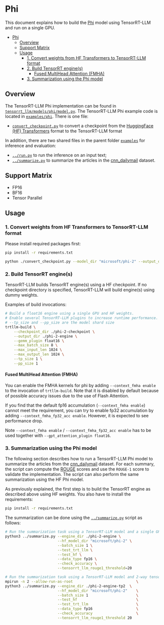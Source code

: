 # Phi

This document explains how to build the [Phi](https://huggingface.co/microsoft/phi-2) model using TensorRT-LLM and run on a single GPU.

- [Phi](#phi)
  - [Overview](#overview)
  - [Support Matrix](#support-matrix)
  - [Usage](#usage)
    - [1. Convert weights from HF Transformers to TensorRT-LLM format](#1-convert-weights-from-hf-transformers-to-tensorrt-llm-format)
    - [2. Build TensorRT engine(s)](#2-build-tensorrt-engines)
      - [Fused MultiHead Attention (FMHA)](#fused-multihead-attention-fmha)
    - [3. Summarization using the Phi model](#3-summarization-using-the-phi-model)

## Overview

The TensorRT-LLM Phi implementation can be found in [`tensorrt_llm/models/phi/model.py`](../../tensorrt_llm/models/phi/model.py). The TensorRT-LLM Phi example code is located in [`examples/phi`](./). There is one file:

* [`convert_checkpoint.py`](./convert_checkpoint.py) to convert a checkpoint from the [HuggingFace (HF) Transformers](https://github.com/huggingface/transformers) format to the TensorRT-LLM format

In addition, there are two shared files in the parent folder [`examples`](../) for inference and evaluation:

* [`../run.py`](../run.py) to run the inference on an input text;
* [`../summarize.py`](../summarize.py) to summarize the articles in the [cnn_dailymail](https://huggingface.co/datasets/cnn_dailymail) dataset.

## Support Matrix
  * FP16
  * BF16
  * Tensor Parallel

## Usage

### 1. Convert weights from HF Transformers to TensorRT-LLM format

Please install required packages first:

```bash
pip install -r requirements.txt
```

```bash
python ./convert_checkpoint.py --model_dir "microsoft/phi-2" --output_dir ./phi-2-checkpoint --dtype float16
```

### 2. Build TensorRT engine(s)

TensorRT-LLM builds TensorRT engine(s) using a HF checkpoint. If no checkpoint directory is specified, TensorRT-LLM will build engine(s) using dummy weights.

Examples of build invocations:

```bash
# Build a float16 engine using a single GPU and HF weights.
# Enable several TensorRT-LLM plugins to increase runtime performance. It also helps with build time.
# --tp_size and --pp_size are the model shard size
trtllm-build \
    --checkpoint_dir ./phi-2-checkpoint \
    --output_dir ./phi-2-engine \
    --gemm_plugin float16 \
    --max_batch_size 8 \
    --max_input_len 1024 \
    --max_output_len 1024 \
    --tp_size 1 \
    --pp_size 1
```

#### Fused MultiHead Attention (FMHA)

You can enable the FMHA kernels for phi by adding `--context_fmha enable` to the invocation of `trtllm-build`. Note that it is disabled by default because of possible accuracy issues due to the use of Flash Attention.

If you find that the default fp16 accumulation (`--context_fmha enable`) cannot meet the requirement, you can try to enable fp32 accumulation by adding `--context_fmha_fp32_acc enable`. However, it is expected to see performance drop.

Note `--context_fmha enable` / `--context_fmha_fp32_acc enable` has to be used together with `--gpt_attention_plugin float16`.

### 3. Summarization using the Phi model

The following section describes how to run a TensorRT-LLM Phi model to summarize the articles from the [cnn_dailymail](https://huggingface.co/datasets/cnn_dailymail) dataset. For each summary, the script can compute the [ROUGE](https://en.wikipedia.org/wiki/ROUGE_(metric)) scores and use the `ROUGE-1` score to validate the implementation.
The script can also perform the same summarization using the HF Phi model.

As previously explained, the first step is to build the TensorRT engine as described above using HF weights. You also have to install the requirements:

```bash
pip install -r requirements.txt
```

The summarization can be done using the [`../summarize.py`](../summarize.py) script as follows:

```bash
# Run the summarization task using a TensorRT-LLM model and a single GPU.
python3 ../summarize.py --engine_dir ./phi-2-engine \
                        --hf_model_dir "microsoft/phi-2" \
                        --batch_size 1 \
                        --test_trt_llm \
                        --test_hf \
                        --data_type fp16 \
                        --check_accuracy \
                        --tensorrt_llm_rouge1_threshold=20

# Run the summarization task using a TensorRT-LLM model and 2-way tensor parallelism.
mpirun -n 2 --allow-run-as-root                             \
python3 ../summarize.py --engine_dir ./phi-2-engine-tp2  \
                        --hf_model_dir "microsoft/phi-2"    \
                        --batch_size 1                      \
                        --test_hf                           \
                        --test_trt_llm                      \
                        --data_type fp16                    \
                        --check_accuracy                    \
                        --tensorrt_llm_rouge1_threshold 20
```
